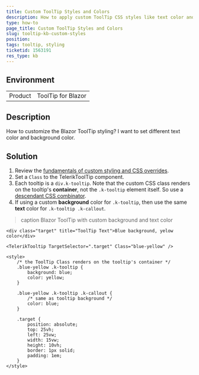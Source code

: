 ```yaml
---
title: Custom ToolTip Styles and Colors
description: How to apply custom ToolTip CSS styles like text color and background color.
type: how-to
page_title: Custom ToolTip Styles and Colors
slug: tooltip-kb-custom-styles
position: 
tags: tooltip, styling
ticketid: 1563191
res_type: kb
---
```


## Environment

<table>
    <tbody>
        <tr>
            <td>Product</td>
            <td>ToolTip for Blazor</td>
        </tr>
    </tbody>
</table>

## Description

How to customize the Blazor ToolTip styling? I want to set different text color and background color.

## Solution

1. Review the [fundamentals of custom styling and CSS overrides](slug:themes-override).
1. Set a `Class` to the TelerikToolTip component.
1. Each tooltip is a `div.k-tooltip`. Note that the custom CSS class renders on the tooltip's **container**, not the `.k-tooltip` element itself. So use a [descendant CSS combinator](https://developer.mozilla.org/en-US/docs/Web/CSS/Descendant_combinator).
1. If using a custom **background** color for `.k-tooltip`, then use the same **text** color for `.k-tooltip .k-callout`.

>caption Blazor ToolTip with custom background and text color

````RAZOR
<div class="target" title="ToolTip Text">Blue background, yelow color</div>

<TelerikTooltip TargetSelector=".target" Class="blue-yellow" />

<style>
    /* the ToolTip Class renders on the tooltip's container */
    .blue-yellow .k-tooltip {
        background: blue;
        color: yellow;
    }

    .blue-yellow .k-tooltip .k-callout {
        /* same as tooltip background */
        color: blue;
    }

    .target {
        position: absolute;
        top: 25vh;
        left: 25vw;
        width: 15vw;
        height: 10vh;
        border: 1px solid;
        padding: 1em;
    }
</style>
````

